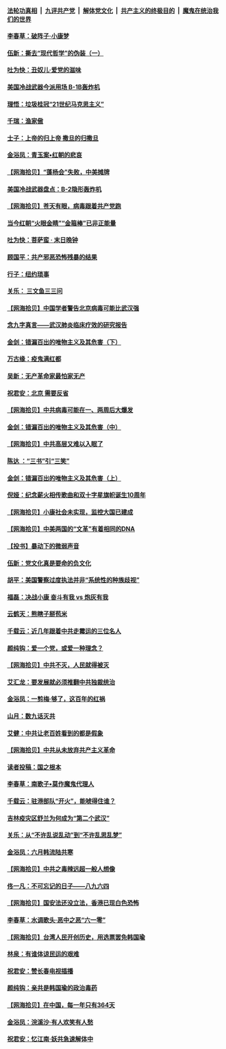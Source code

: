 ####  [法轮功真相](../../../../basic/blob/master/README.md?t=06221402) &nbsp;|&nbsp; [九评共产党](../../../../9ping.md/blob/master/README.md?t=06221402) &nbsp;|&nbsp; [解体党文化](../../../../jtdwh.md/blob/master/README.md?t=06221402)  &nbsp;|&nbsp; [共产主义的终极目的](../../../../gczydzjmd.md/blob/master/README.md?t=06221402) &nbsp;|&nbsp; [魔鬼在统治我们的世界](../../../../mgztzwmdsj.md/blob/master/README.md?t=06221402) 

#### [李春草：破阵子·小康梦](../pages/nsc993/n12202996.md?t=06221402) 

#### [伍新：撕去“现代哲学”的伪装（一）](../pages/nsc993/n12202666.md?t=06221402) 

#### [吐为快：丑奴儿·爱党的滋味](../pages/nsc993/n12202630.md?t=06221402) 

#### [美国冷战武器今派用场 B-1B轰炸机](../pages/nsc993/n12202368.md?t=06221402) 

#### [理悟：垃圾桂冠“21世纪马克思主义”](../pages/nsc993/n12201220.md?t=06221402) 

#### [千瑞：渔家傲](../pages/nsc993/n12201174.md?t=06221402) 

#### [士子：上帝的归上帝 撒旦的归撒旦](../pages/nsc993/n12199902.md?t=06221402) 

#### [金浴凤：青玉案•红朝的悲哀](../pages/nsc993/n12199650.md?t=06221402) 

#### [【网海拾贝】“蓬杨会”失败，中美摊牌](../pages/nsc993/n12199598.md?t=06221402) 

#### [美国冷战武器盘点：B-2隐形轰炸机](../pages/nsc993/n12199226.md?t=06221402) 

#### [【网海拾贝】苍天有眼，病毒跟着共产党跑](../pages/nsc993/n12197648.md?t=06221402) 

#### [当今红朝“火眼金睛”“金箍棒”已非正能量](../pages/nsc993/n12196834.md?t=06221402) 

#### [吐为快：菩萨蛮 · 末日晚钟](../pages/nsc993/n12196689.md?t=06221402) 

#### [顾国平：共产邪恶恐怖残暴的结果](../pages/nsc993/n12195238.md?t=06221402) 

#### [行子：纽约琐事](../pages/nsc993/n12194752.md?t=06221402) 

#### [关乐： 三文鱼三三问](../pages/nsc993/n12194626.md?t=06221402) 

#### [【网海拾贝】中国学者警告北京病毒可能比武汉强](../pages/nsc993/n12193964.md?t=06221402) 

#### [念九字真言——武汉肺炎临床疗效的研究报告](../pages/nsc993/n12190804.md?t=06221402) 

#### [金剑：错漏百出的唯物主义及其危害（下）](../pages/nsc993/n12191909.md?t=06221402) 

#### [万古缘：疫鬼满红都](../pages/nsc993/n12191847.md?t=06221402) 

#### [吴新：无产革命家最怕家无产](../pages/nsc993/n12191806.md?t=06221402) 

#### [祝君安：北京 需要反省](../pages/nsc993/n12191766.md?t=06221402) 

#### [【网海拾贝】中共病毒可能在一、两周后大爆发](../pages/nsc993/n12190517.md?t=06221402) 

#### [金剑：错漏百出的唯物主义及其危害（中）](../pages/nsc993/n12188778.md?t=06221402) 

#### [【网海拾贝】中共高层又难以入眠了](../pages/nsc993/n12188425.md?t=06221402) 

#### [陈达 ：“三书”引“三笑”](../pages/nsc993/n12187929.md?t=06221402) 

#### [金剑：错漏百出的唯物主义及其危害（上）](../pages/nsc993/n12186502.md?t=06221402) 

#### [倪娅：纪念薪火相传歌曲和双十字星旗帜诞生10周年](../pages/nsc993/n12186439.md?t=06221402) 

#### [【网海拾贝】小康社会未实现，监控大国已建成](../pages/nsc993/n12185468.md?t=06221402) 

#### [【网海拾贝】中美两国的“文革”有着相同的DNA](../pages/nsc993/n12184487.md?t=06221402) 

#### [【投书】暴动下的微弱声音](../pages/nsc993/n12183493.md?t=06221402) 

#### [伍新：党文化真是要命的负文化](../pages/nsc993/n12182742.md?t=06221402) 

#### [胡平：美国警察过度执法并非“系统性的种族歧视”](../pages/nsc993/n12182713.md?t=06221402) 

#### [福磊：决战小康 奋斗有我 vs 炮灰有我](../pages/nsc993/n12182693.md?t=06221402) 

#### [云鹤天：熊瞎子掰苞米](../pages/nsc993/n12182680.md?t=06221402) 

#### [千载云：近几年跟着中共走霉运的三位名人](../pages/nsc993/n12182649.md?t=06221402) 

#### [颜纯钩：爱一个党，或爱一种理念？](../pages/nsc993/n12182640.md?t=06221402) 

#### [【网海拾贝】中共不灭，人民就得被灭](../pages/nsc993/n12180698.md?t=06221402) 

#### [艾汇龙：要发展就必须推翻中共独裁统治](../pages/nsc993/n12180647.md?t=06221402) 

#### [金浴凤：一剪梅·够了，这百年的红祸](../pages/nsc993/n12180002.md?t=06221402) 

#### [山月：数九话灭共](../pages/nsc993/n12179940.md?t=06221402) 

#### [艾健：中共让老百姓看到的都是假象](../pages/nsc993/n12179778.md?t=06221402) 

#### [【网海拾贝】中共从未放弃共产主义革命](../pages/nsc993/n12176687.md?t=06221402) 

#### [读者投稿：国之根本](../pages/nsc993/n12176662.md?t=06221402) 

#### [李春草：南歌子•莫作魔鬼代理人](../pages/nsc993/n12176610.md?t=06221402) 

#### [千载云：驻港部队“开火”，能唬得住谁？](../pages/nsc993/n12176028.md?t=06221402) 

#### [吉林疫灾区舒兰为何成为“第二个武汉”](../pages/nsc993/n12172816.md?t=06221402) 

#### [关乐：从“不许乱说乱动”到“不许乱思乱梦”](../pages/nsc993/n12174760.md?t=06221402) 

#### [金浴凤：六月韩流陆共寒](../pages/nsc993/n12174739.md?t=06221402) 

#### [【网海拾贝】中共之毒辣远超一般人想像](../pages/nsc993/n12174574.md?t=06221402) 

#### [佟一凡：不可忘记的日子——八九六四](../pages/nsc993/n12174371.md?t=06221402) 

#### [【网海拾贝】国安法还没立法，香港已现白色恐怖](../pages/nsc993/n12172467.md?t=06221402) 

#### [李春草：水调歌头·恶中之恶“六一零”](../pages/nsc993/n12171662.md?t=06221402) 

#### [【网海拾贝】台湾人民开创历史，用选票罢免韩国瑜](../pages/nsc993/n12169412.md?t=06221402) 

#### [林泉：有谁体谅民运的艰难](../pages/nsc993/n12169204.md?t=06221402) 

#### [祝君安：赞长春电视插播](../pages/nsc993/n12168998.md?t=06221402) 

#### [颜纯钩：亲共是韩国瑜的政治毒药](../pages/nsc993/n12168959.md?t=06221402) 

#### [【网海拾贝】在中国，每一年只有364天](../pages/nsc993/n12167508.md?t=06221402) 

#### [金浴凤：浣溪沙·有人欢笑有人愁](../pages/nsc993/n12167017.md?t=06221402) 

#### [祝君安：忆江南·妖共急速解体中](../pages/nsc993/n12166832.md?t=06221402) 

